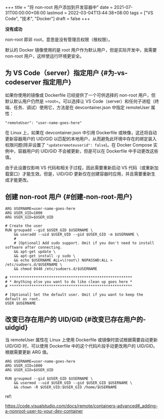 +++
title = "将 non-root 用户添加到开发容器中"
date = 2021-07-31T00:00:00+08:00
lastmod = 2022-03-04T13:44:38+08:00
tags = ["VS Code", "技术", "Docker"]
draft = false
+++

**没有成功**

non-root 即非 root，意思是没有管理员权限（根权限）。

默认的 Docker 镜像使用的是 root 用户作为默认用户，但是实际开发中，我需要
non-root 用户，这样使运行环境更安全。


## 为 VS Code（server）指定用户 {#为-vs-codeserver 指定用户}

如果你使用的镜像或 Dockerfile 已经提供了一个可供选择的 non-root
用户，但默认默认用户仍然是 =root=。可以选择让 VS
Code（server）和任何子进程（终端、任务、调试）使用它，方法是在
devcontainer.json 中指定 remoteUser 属性：

```text
"remoteUser": "user-name-goes-here"
```

在 Linux 上，如果在 devcontainer.json 中引用 Dockerfile
或映像，这还将自动更新容器用户的 UID/GID
以匹配的本地用户，从而避免此环境中存在的绑定装入权限问题(除非设置了
`"updateremoteuserid": false`)。在 Docker Compose 实例中，容器用户的
UID/GID 不会被更新，但是可以在 Dockerfile 中手动更改这些值。

由于此设置仅影响 VS 代码和相关子过程，因此需要重新启动 VS
代码（或重新加载窗口）才能生效。但是，UID/GID
更新仅在创建容器时应用，并且需要重新生成才能更改。


## 创建 non-root 用户 {#创建-non-root-用户}

```text
ARG USERNAME=user-name-goes-here
ARG USER_UID=1000
ARG USER_GID=$USER_UID

# Create the user
RUN groupadd --gid $USER_GID $USERNAME \
    && useradd --uid $USER_UID --gid $USER_GID -m $USERNAME \
    #
    # [Optional] Add sudo support. Omit if you don't need to install software after connecting.
    && apt-get update \
    && apt-get install -y sudo \
    && echo $USERNAME ALL=\(root\) NOPASSWD:ALL > /etc/sudoers.d/$USERNAME \
    && chmod 0440 /etc/sudoers.d/$USERNAME

# ********************************************************
# * Anything else you want to do like clean up goes here *
# ********************************************************

# [Optional] Set the default user. Omit if you want to keep the default as root.
USER $USERNAME
```


## 改变已存在用户的 UID/GID {#改变已存在用户的-uidgid}

当 remoteUser 属性在 Linux 上使用 Dockerfile
或镜像时尝试根据需要自动更新 UID/GID 时，可以使用 Dockerfile
中的这个代码片段手动更改用户的 UID/GID。根据需要更新 ARG 值。

```text
ARG USERNAME=user-name-goes-here
ARG USER_UID=1000
ARG USER_GID=$USER_UID

RUN groupmod --gid $USER_GID $USERNAME \
    && usermod --uid $USER_UID --gid $USER_GID $USERNAME \
    && chown -R $USER_UID:$USER_GID /home/$USERNAME
```

ref:

<https://code.visualstudio.com/docs/remote/containers-advanced#_adding-a-nonroot-user-to-your-dev-container>